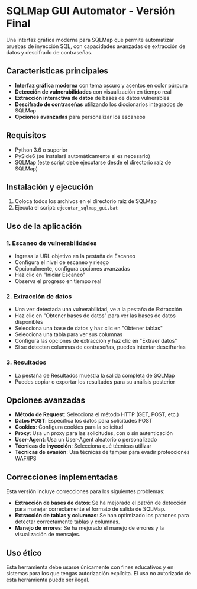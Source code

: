 # SQLMap GUI Automator - Versión Final

Una interfaz gráfica moderna para SQLMap que permite automatizar pruebas de inyección SQL, con capacidades avanzadas de extracción de datos y descifrado de contraseñas.

## Características principales

- **Interfaz gráfica moderna** con tema oscuro y acentos en color púrpura
- **Detección de vulnerabilidades** con visualización en tiempo real
- **Extracción interactiva de datos** de bases de datos vulnerables
- **Descifrado de contraseñas** utilizando los diccionarios integrados de SQLMap
- **Opciones avanzadas** para personalizar los escaneos

## Requisitos

- Python 3.6 o superior
- PySide6 (se instalará automáticamente si es necesario)
- SQLMap (este script debe ejecutarse desde el directorio raíz de SQLMap)

## Instalación y ejecución

1. Coloca todos los archivos en el directorio raíz de SQLMap
2. Ejecuta el script: `ejecutar_sqlmap_gui.bat`

## Uso de la aplicación

### 1. Escaneo de vulnerabilidades

- Ingresa la URL objetivo en la pestaña de Escaneo
- Configura el nivel de escaneo y riesgo
- Opcionalmente, configura opciones avanzadas
- Haz clic en "Iniciar Escaneo"
- Observa el progreso en tiempo real

### 2. Extracción de datos

- Una vez detectada una vulnerabilidad, ve a la pestaña de Extracción
- Haz clic en "Obtener bases de datos" para ver las bases de datos disponibles
- Selecciona una base de datos y haz clic en "Obtener tablas"
- Selecciona una tabla para ver sus columnas
- Configura las opciones de extracción y haz clic en "Extraer datos"
- Si se detectan columnas de contraseñas, puedes intentar descifrarlas

### 3. Resultados

- La pestaña de Resultados muestra la salida completa de SQLMap
- Puedes copiar o exportar los resultados para su análisis posterior

## Opciones avanzadas

- **Método de Request**: Selecciona el método HTTP (GET, POST, etc.)
- **Datos POST**: Especifica los datos para solicitudes POST
- **Cookies**: Configura cookies para la solicitud
- **Proxy**: Usa un proxy para las solicitudes, con o sin autenticación
- **User-Agent**: Usa un User-Agent aleatorio o personalizado
- **Técnicas de inyección**: Selecciona qué técnicas utilizar
- **Técnicas de evasión**: Usa técnicas de tamper para evadir protecciones WAF/IPS

## Correcciones implementadas

Esta versión incluye correcciones para los siguientes problemas:

- **Extracción de bases de datos**: Se ha mejorado el patrón de detección para manejar correctamente el formato de salida de SQLMap.
- **Extracción de tablas y columnas**: Se han optimizado los patrones para detectar correctamente tablas y columnas.
- **Manejo de errores**: Se ha mejorado el manejo de errores y la visualización de mensajes.

## Uso ético

Esta herramienta debe usarse únicamente con fines educativos y en sistemas para los que tengas autorización explícita. El uso no autorizado de esta herramienta puede ser ilegal.